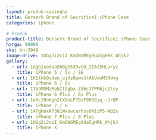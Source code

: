 ```yaml
---
layout: produk-casinghp
title: Berserk Brand of Sacrifice1 iPhone Case
categories: iphone

# Produk
product-title: Berserk Brand of Sacrifice1 iPhone Case
harga: 90000
sku: hn-3949
image-drive: 1UGg2i2ciI_KmGNGMEg9da5gHRk_WhjkJ
gallery:
  - url: 1GgGjxodUaS6BgS539vGd_2EAI5HLaryz
    title: iPhone 5 / 5s / SE
  - url: 1K1tkk0yden_ujVz6pww3lAkUxwM3Odvg
    title: iPhone 6 / 6s
  - url: 1YbbM5MzRebItOgbx-Zd6cJfPMAjc1tsy
    title: iPhone 6 Plus / 6s Plus
  - url: 1oHc39nKgh2tX9oLP7BzF99D8jq_-JrQP
    title: iPhone 7 / 8
  - url: 14TgHoxAP381Wxowcarhss0NIzP5-WQ2x
    title: iPhone 7 Plus / 8 Plus
  - url: 1UGg2i2ciI_KmGNGMEg9da5gHRk_WhjkJ
    title: iPhone X
---
```

